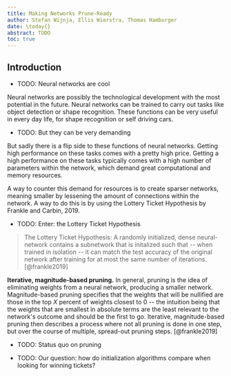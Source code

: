 ```yaml
---
title: Making Networks Prune-Ready
author: Stefan Wijnja, Ellis Wierstra, Thomas Hamburger
date: \today{}
abstract: TODO
toc: true
---
```


## Introduction

* TODO: Neural networks are cool

Neural networks are possibly the technological development with the most potential 
in the future. Neural networks can be trained to carry out tasks like object detection 
or shape recognition. These functions can be very useful in every day life, for shape 
recognition or self driving cars.

* TODO: But they can be very demanding

But sadly there is a flip side to these functions of neural networks. Getting high 
performance on these tasks comes with a pretty high price. Getting a high performance 
on these tasks typically comes with a high number of parameters within the network, 
which demand great computational and memory resources.

A way to counter this demand for resources is to create sparser networks, meaning 
smaller by lessening the amount of connections within the network. A way to do this
is by using the Lottery Ticket Hypothesis by Frankle and Carbin, 2019.

* TODO: Enter: the Lottery Ticket Hypothesis

> The Lottery Ticket Hypothesis: A randomly initialized, dense neural-network
> contains a subnetwork that is initalized such that -- when trained in
> isolation -- it can match the test accuracy of the original network after
> training for at most the same number of iterations. [@frankle2019]

__Iterative, magnitude-based pruning.__ In general, pruning is the idea of
eliminating weights from a neural network, producing a smaller network.
Magnitude-based pruning specifies that the weights that will be nullified are
those in the top $X$ percent of weights closest to $0$ -- the intuition being
that the weights that are smallest in absolute terms are the least relevant to
the network's outcome and should be the first to go. Iterative, magnitude-based
pruning then describes a process where not all pruning is done in one step, but
over the course of multiple, spread-out pruning steps. [@frankle2019]

* TODO: Status quo on pruning

* TODO: Our question: how do initialization algorithms compare when looking for
  winning tickets?
